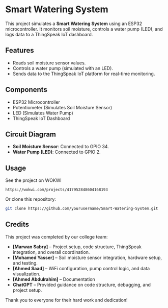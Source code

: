 # Smart Watering System

This project simulates a **Smart Watering System** using an ESP32 microcontroller. It monitors soil moisture, controls a water pump (LED), and logs data to a ThingSpeak IoT dashboard.

## Features
- Reads soil moisture sensor values.
- Controls a water pump (simulated with an LED).
- Sends data to the ThingSpeak IoT platform for real-time monitoring.

## Components
- ESP32 Microcontroller
- Potentiometer (Simulates Soil Moisture Sensor)
- LED (Simulates Water Pump)
- ThingSpeak IoT Dashboard

## Circuit Diagram
- **Soil Moisture Sensor**: Connected to GPIO 34.
- **Water Pump (LED)**: Connected to GPIO 2.

## Usage
See the project on WOKWI
   ```
   https://wokwi.com/projects/417952848604168193
   ```
Or clone this repository:
   ```bash
   git clone https://github.com/yourusername/Smart-Watering-System.git
   ```
## Credits

This project was completed by our college team:

- **[Marwan Sabry]** – Project setup, code structure, ThingSpeak integration, and overall coordination.
- **[Mohamed Yasser]** – Soil moisture sensor integration, hardware setup, and testing.
- **[Ahmed Saad]** – WiFi configuration, pump control logic, and data visualization.
- **[Ahmed Abdulrahim]** – Documentation
- **ChatGPT** – Provided guidance on code structure, debugging, and project setup.

Thank you to everyone for their hard work and dedication!
